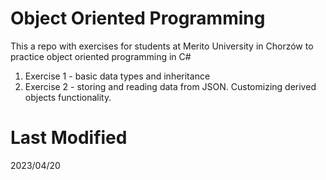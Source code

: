 # Object Oriented Programming

This a repo with exercises for students at Merito University in Chorzów to practice object oriented programming in C#

1. Exercise 1 - basic data types and inheritance
2. Exercise 2 - storing and reading data from JSON. Customizing derived objects functionality.

# Last Modified
2023/04/20
